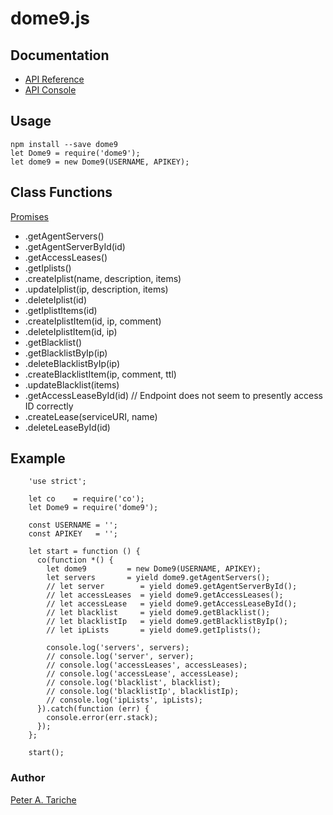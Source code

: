 # dome9.js

## Documentation
  - [API Reference](http://developer.dome9.com/reference.html)
  - [API Console](http://developer.dome9.com/console.html)

## Usage
    npm install --save dome9
    let Dome9 = require('dome9');
    let dome9 = new Dome9(USERNAME, APIKEY);

## Class Functions
  [Promises](#promises)

  - .getAgentServers()
  - .getAgentServerById(id)
  - .getAccessLeases()
  - .getIplists()
  - .createIplist(name, description, items)
  - .updateIplist(ip, description, items)
  - .deleteIplist(id)
  - .getIplistItems(id)
  - .createIplistItem(id, ip, comment)
  - .deleteIplistItem(id, ip)
  - .getBlacklist()
  - .getBlacklistByIp(ip)
  - .deleteBlacklistByIp(ip)
  - .createBlacklistItem(ip, comment, ttl)
  - .updateBlacklist(items)
  - .getAccessLeaseById(id) // Endpoint does not seem to presently access ID correctly
  - .createLease(serviceURI, name)
  - .deleteLeaseById(id)

## Example
```
    'use strict';

    let co    = require('co');
    let Dome9 = require('dome9');

    const USERNAME = '';
    const APIKEY   = '';

    let start = function () {
      co(function *() {
        let dome9         = new Dome9(USERNAME, APIKEY);
        let servers       = yield dome9.getAgentServers();
        // let server        = yield dome9.getAgentServerById();
        // let accessLeases  = yield dome9.getAccessLeases();
        // let accessLease   = yield dome9.getAccessLeaseById();
        // let blacklist     = yield dome9.getBlacklist();
        // let blacklistIp   = yield dome9.getBlacklistByIp();
        // let ipLists       = yield dome9.getIplists();

        console.log('servers', servers);
        // console.log('server', server);
        // console.log('accessLeases', accessLeases);
        // console.log('accessLease', accessLease);
        // console.log('blacklist', blacklist);
        // console.log('blacklistIp', blacklistIp);
        // console.log('ipLists', ipLists);
      }).catch(function (err) {
        console.error(err.stack);
      });
    };

    start();
```
### Author
  [Peter A. Tariche](https://github.com/ptariche)
